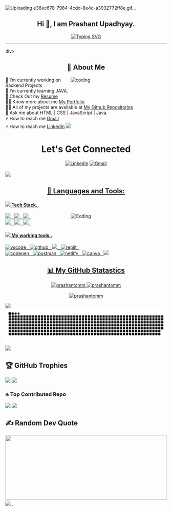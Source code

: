 <!-- ![](https://raw.githubusercontent.com/halfrost/halfrost/master/icons/header_.png) -->
![Uploading e36ec678-7984-4cdd-8e4c-a3932772ff8e.gif…]()

<div>
<h2 align="center">Hi 👋, I am Prashant Upadhyay.</h2>
  <div align="center"><a href="https://git.io/typing-svg"><img src="https://readme-typing-svg.demolab.com?font=Fira+Code&pause=1000&width=435&lines=Hi!+I+am+Prashant Upadhyay.;I+am+a+Full+Stack+Java+Developer.;Interested+in+working+with+Team.;Curious+to+learn+new+things+!..." alt="Typing SVG" /></a></div>
<hr>


  

div>

<h2 align="center">💫  About Me </h2>
 <img align="right" alt="coding" width="300"  src="https://media1.giphy.com/media/qgQUggAC3Pfv687qPC/giphy.gif?cid=ecf05e47hmyoxu0uv0985uqtkbgtqd3zcjzxw2hgvgmp35jb&rid=giphy.gif&ct=g"> 
 🔭 I’m currently working on Backend Projects</a>
  <br>
  🌱 I’m currently learning JAVA.
  <br>
  🤔 Check Out my <a href="https://drive.google.com/file/d/1prBF2sMxWDbNGBryTjyAK8qu1D_9CvQL/view?usp=share_link">Resume</a>
  <br>
 👨‍💻 Know more about me <a href="https://prashantomm.github.io/">My Portfolio</a>
 <br>
 👨‍💻 All of my projects are available at <a href="https://github.com/Prashantomm">My Github Repositories</a>
  <br>
 💬 Ask me about HTML | CSS | JavaScript | Java.
  <br>
 ⚡ How to reach me <a href="prashantupadhyayjpl@gmail.com">Gmail</a>
  <br>
 ⚡ How to reach me <a href="https://www.linkedin.com/in/prashant-upadhyay-77a18b237/">LinkedIn</a>

  
<img src='https://raw.githubusercontent.com/andreasbm/readme/master/assets/lines/colored.png' />
  
<h1 align="center">Let's Get Connected</h1>
<div align="center">
 <a  href="https://www.linkedin.com/in/prashant-upadhyay-77a18b237" target="_blank"><img alt="LinkedIn" src="https://img.shields.io/badge/linkedin%20-%230077B5.svg?&style=for-the-badge&logo=linkedin&logoColor=white" /></a>
<!-- <a href="" target="_blank"><img src="https://img.shields.io/badge/twitter-%2300acee.svg?&style=for-the-badge&logo=twitter&logoColor=white&alt=twitter" /></a> -->
<a href="mailto:prashantupadhyayjpl@gmail.com"><img  alt="Gmail" src="https://img.shields.io/badge/Gmail-D14836?style=for-the-badge&logo=gmail&logoColor=white" />
</div>
<br />
 <img src='https://raw.githubusercontent.com/andreasbm/readme/master/assets/lines/colored.png' />
<h2 align="center">🚀 Languages and Tools: </h2>
  <h4><img src="https://media.giphy.com/media/iY8CRBdQXODJSCERIr/giphy.gif" width="30px">&nbsp;Tech Stack..</h4>
 <img align="right" alt="Coding" width="300" margin-bottom="50px" src="https://media.giphy.com/media/f3iwJFOVOwuy7K6FFw/giphy.gif">
<p>
 <img src="https://img.shields.io/badge/html5%20-%23e34f26.svg?&style=for-the-badge&logo=html5&logoColor=white" />&nbsp;&nbsp;
 <img src="https://img.shields.io/badge/css3%20-%231572B6.svg?&style=for-the-badge&logo=css3&logoColor=white" />&nbsp;&nbsp;
   <img src="https://img.shields.io/badge/python%20-%231572B6.svg?&style=for-the-badge&logo=python&logoColor=white" />&nbsp;&nbsp;
 
<br/>
<img src="https://img.shields.io/badge/javascript%20-%23F7DF1.svg?&style=for-the-badge&logo=javascript&logoColor=white" />&nbsp;&nbsp;
<img src="https://img.shields.io/badge/java%20-%23F7DF1.svg?&style=for-the-badge&logo=Java&logoColor=white" />&nbsp;&nbsp;
  <img src="https://img.shields.io/badge/mysql%20-%23F7DF1.svg?&style=for-the-badge&logo=Java&logoColor=white" />&nbsp;&nbsp;

<br/>
</p>

 
<h4><img src="https://media.giphy.com/media/iY8CRBdQXODJSCERIr/giphy.gif" width="30px">&nbsp;My working tools..</h4>
 
<p>
  <img src="https://img.shields.io/badge/VSCode-0078D4?style=for-the-badge&logo=visual%20studio%20code&logoColor=white" alt="vscode" />&nbsp;&nbsp;
  <img src="https://img.shields.io/badge/GitHub-100000?style=for-the-badge&logo=github&logoColor=white" alt="github"/>&nbsp;&nbsp;
  <img src="https://img.shields.io/badge/Git%20-%23F7DF1E.svg?&style=for-the-badge&color=blue&logo=Git&logoColor=white" />&nbsp;&nbsp;
  <img src="https://img.shields.io/badge/replit-667881?style=for-the-badge&logo=replit&logoColor=white" alt="replit" />&nbsp;&nbsp;
 <br/>
 <img src="https://img.shields.io/badge/Codepen-000000?style=for-the-badge&logo=codepen&logoColor=white" alt="codepen" />&nbsp;&nbsp;
 <img src="https://img.shields.io/badge/Postman-FF6C37?style=for-the-badge&logo=Postman&logoColor=white" alt="postman"/>&nbsp;&nbsp;
    <img src="https://img.shields.io/badge/Netlify-00C7B7?style=for-the-badge&logo=netlify&logoColor=white" alt="netlify" />&nbsp;&nbsp;
    <img src="https://img.shields.io/badge/Canva-%2300C4CC.svg?&style=for-the-badge&logo=Canva&logoColor=white" alt="canva" />&nbsp;&nbsp;
  
  <img src='https://raw.githubusercontent.com/andreasbm/readme/master/assets/lines/colored.png' />

</p>
<h2 align="center">📊 My GitHub Statastics </h2>
<div align ="center">
  <tr>
<td><img src="https://github-readme-stats.vercel.app/api/top-langs?username=prashantomm&include_all_commits=true&count_private=true&show_icons=true&line_height=20&title_color=7A7ADB&icon_color=2234AE&text_color=D3D3D3&bg_color=0,000000,130F40" alt="prashantomm" />
    <td><img src="https://github-readme-stats.vercel.app/api?username=prashantomm&show_icons=true&locale=en&layout=compact&title_color=7A7ADB&icon_color=2234AE&text_color=D3D3D3&bg_color=0,000000,130F40" alt="prashantomm" /></td>
  </tr>
  </div>
  <div align="center">
<p><img align="center" src="https://github-readme-streak-stats.herokuapp.com/?user=prashantomm&theme=dark" alt="prashantomm" /></p>
  </div>
</div>
 
<img src='https://raw.githubusercontent.com/andreasbm/readme/master/assets/lines/colored.png' /> 
<div align="center">
  <a href="https://1999azzar.github.io/1999AZZAR/">
  <img  src="https://github.com/1999AZZAR/1999AZZAR/blob/main/resources/img/grid-snake.svg" alt="snake" /></a>
</div>
   <img src='https://raw.githubusercontent.com/andreasbm/readme/master/assets/lines/colored.png' /> 
   

## 🏆 GitHub Trophies
![](https://github-profile-trophy.vercel.app/?username=prashantomm&theme=monokai&no-frame=false&no-bg=true&margin-w=4)
  <img  src='https://raw.githubusercontent.com/andreasbm/readme/master/assets/lines/colored.png' />
  
  ### 🔝 Top Contributed Repo
![](https://github-contributor-stats.vercel.app/api?username=prashantomm&limit=5&theme=monokai&combine_all_yearly_contributions=true)
  <img  src='https://raw.githubusercontent.com/andreasbm/readme/master/assets/lines/colored.png' />



 
 <h2> ✍️ Random Dev Quote </h2>
   <img height=200px width=100% src='http://3.bp.blogspot.com/-x0PVXLOZjhg/VN2siaC-0RI/AAAAAAAAD54/qzFRKBzVVpQ/s1600/Steve%2BJobs.jpg'/> 

 
</div>
<img  src='https://raw.githubusercontent.com/andreasbm/readme/master/assets/lines/colored.png' />
.







